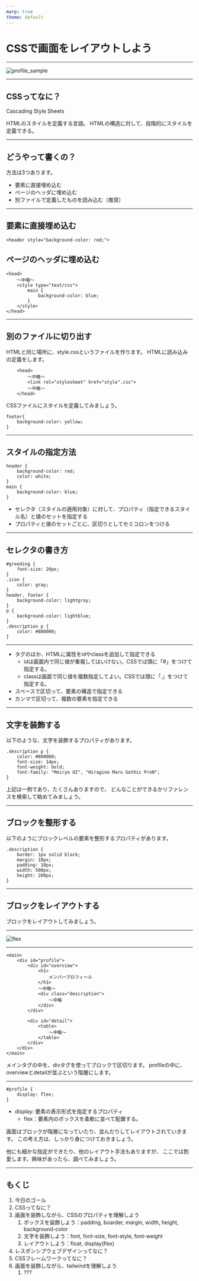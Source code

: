 ```yaml
---
marp: true
theme: default
---
```

<!-- page_number: true -->
<!-- paginate: true -->

# CSSで画面をレイアウトしよう

---

![profile_sample](images/profile_sample.png)

---

## CSSってなに？

Cascading Style Sheets

HTMLのスタイルを定義する言語。
HTMLの構造に対して、段階的にスタイルを定義できる。

---

## どうやって書くの？

方法は3つあります。
- 要素に直接埋め込む
- ページのヘッダに埋め込む
- 別ファイルで定義したものを読み込む（推奨）　

---

## 要素に直接埋め込む
```
<header style="background-color: red;">
```

## ページのヘッダに埋め込む
```
<head>
    〜中略〜
    <style type="text/css">
        main {
            background-color: blue;
        }
    </style>
</head>
```

---

## 別のファイルに切り出す
HTMLと同じ場所に、style.cssというファイルを作ります。
HTMLに読み込みの定義をします。
```
    <head>
        〜中略〜
        <link rel="stylesheet" href="style".css">
        〜中略〜
    </head>
```

CSSファイルにスタイルを定義してみましょう。

```
footer{
    background-color: yellow;
}
```

---

## スタイルの指定方法
```
header {
    background-color: red;
    color: white;
}
main {
    background-color: blue;
}
```
- セレクタ（スタイルの適用対象）に対して、プロパティ（指定できるスタイル名）と値のセットを指定する
- プロパティと値のセットごとに、区切りとしてセミコロンをつける

---
## セレクタの書き方
```
#greeding {
    font-size: 20px;
}
.icon {
    color: gray;
}
header, footer {
    background-color: lightgray;
}
p {
    background-color: lightblue;
}
.description p {
    color: #800000;
}
```

---

- タグのほか、HTMLに属性をidやclassを追加して指定できる
    - idは画面内で同じ値が重複してはいけない。CSSでは頭に「#」をつけて指定する。
    - classは画面で同じ値を複数指定してよい。CSSでは頭に「.」をつけて指定する。
- スペースで区切って、要素の構造で指定できる
- カンマで区切って、複数の要素を指定できる

---

## 文字を装飾する
以下のような、文字を装飾するプロパティがあります。
```
.description p {
    color: #800000;
    font-size: 14px;
    font-weight: bold;
    font-family: "Meiryo UI", "Hiragino Maru Gothic ProN";
}
```
上記は一例であり、たくさんありますので、
どんなことができるかリファレンスを検索して眺めてみましょう。

---

## ブロックを整形する
以下のようにブロックレベルの要素を整形するプロパティがあります。
```
.description {
    border: 1px solid black;
    margin: 10px;
    padding: 10px;
    width: 500px;
    height: 200px;
}
```

---

## ブロックをレイアウトする
ブロックをレイアウトしてみましょう。

---

![flex](images/flex.png)

---
```
<main>
    <div id="profile">
        <div id="overview">
            <h1>
                メンバープロフィール
            </h1>
            〜中略〜
            <div class="description">
                〜中略
            </div>
        </div>

        <div id="detail">
            <table>
                〜中略〜
            </table>
        </div>
    </div>
</main>
```
メインタグの中を、divタグを使ってブロックで区切ります。
profileの中に、overviewとdetailが並ぶという階層にします。

---

```
#profile {
    display: flex;
}
```

- display: 要素の表示形式を指定するプロパティ
    - flex：要素内のボックスを柔軟に並べて配置する。

画面はブロックが階層になっていたり、並んだりしてレイアウトされていきます。
この考え方は、しっかり身につけておきましょう。

他にも細かな指定ができたり、他のレイアウト手法もありますが、
ここでは割愛します。興味があったら、調べてみましょう。

---

## もくじ

1. 今日のゴール
1. CSSってなに？
1. 画面を装飾しながら、CSSのプロパティを理解しよう
    1. ボックスを装飾しよう：padding, boarder, margin, width, height, background-color
    1. 文字を装飾しよう：font, font-size, font-style, font-weight
    1. レイアウトしよう：float, display(flex)
1. レスポンシブウェブデザインってなに？
1. CSSフレームワークってなに？
1. 画面を装飾しながら、tailwindを理解しよう
    1. ??? 
